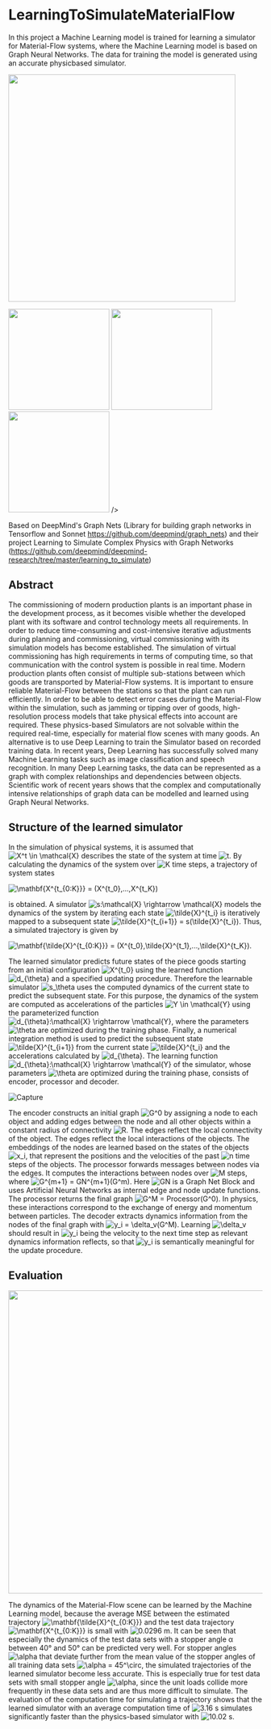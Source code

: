 # LearningToSimulateMaterialFlow
In this project a Machine Learning model is trained for learning a simulator for Material-Flow systems, where the Machine Learning model is based on Graph Neural Networks. The data for training the model is generated using an accurate physicbased simulator.

<img src="https://user-images.githubusercontent.com/63397065/154328745-03cefaf7-da0b-4547-a6eb-723be35ff510.PNG" width="450" /> 

<p float="left">
  <img src="https://user-images.githubusercontent.com/63397065/154323543-fd61447a-6090-4ab4-80df-0e62b98c8bb3.gif" width="200" /> 
  <img src="https://user-images.githubusercontent.com/63397065/154323954-2132a131-3dad-4685-b478-ae35638c99bf.gif" width="200" />
  <img src="https://user-images.githubusercontent.com/63397065/154325993-e522f519-fc84-4b99-bca6-d48bb037c122.gif" width="200" /> 
/>
  
Based on DeepMind's Graph Nets (Library for building graph networks in Tensorflow and Sonnet https://github.com/deepmind/graph_nets) and their project Learning to Simulate Complex Physics with Graph Networks (https://github.com/deepmind/deepmind-research/tree/master/learning_to_simulate)

## Abstract
  
The commissioning of modern production plants is an important phase in the development process, as it becomes visible whether the developed plant with its software
and control technology meets all requirements. In order to reduce time-consuming
and cost-intensive iterative adjustments during planning and commissioning, virtual
commissioning with its simulation models has become established. The simulation
of virtual commissioning has high requirements in terms of computing time, so that
communication with the control system is possible in real time.
Modern production plants often consist of multiple sub-stations between which goods
are transported by Material-Flow systems. It is important to ensure reliable Material-Flow
between the stations so that the plant can run efficiently. In order to be able to detect
error cases during the Material-Flow within the simulation, such as jamming or tipping
over of goods, high-resolution process models that take physical effects into account are
required.
These physics-based Simulators are not solvable within the required real-time, especially for material flow scenes with many goods. An alternative is to use Deep Learning
to train the Simulator based on recorded training data. In recent years, Deep Learning
has successfully solved many Machine Learning tasks such as image classification and
speech recognition.
In many Deep Learning tasks, the data can be represented as a graph with complex
relationships and dependencies between objects. Scientific work of recent years shows
that the complex and computationally intensive relationships of graph data can be
modelled and learned using Graph Neural Networks.
  
## Structure of the learned simulator

In the simulation of physical systems, it is assumed that <img src="https://latex.codecogs.com/svg.image?X^t&space;\in&space;\mathcal{X}" title="X^t \in \mathcal{X}" /> describes the state of the system at time <img src="https://latex.codecogs.com/svg.image?t" title="t" />. By calculating the dynamics of the system over <img src="https://latex.codecogs.com/svg.image?K" title="K" /> time steps, a trajectory of system states 
  
<img src="https://latex.codecogs.com/svg.image?\mathbf{X^{t_{0:K}}}&space;=&space;(X^{t_0},...,X^{t_K})" title="\mathbf{X^{t_{0:K}}} = (X^{t_0},...,X^{t_K})" /> 
  
is obtained. A simulator <img src="https://latex.codecogs.com/svg.image?s:\mathcal{X}&space;\rightarrow&space;\mathcal{X}" title="s:\mathcal{X} \rightarrow \mathcal{X}" /> models the dynamics of the system by iterating each state <img src="https://latex.codecogs.com/svg.image?\tilde{X}^{t_i}" title="\tilde{X}^{t_i}" /> is iteratively mapped to a subsequent state <img src="https://latex.codecogs.com/svg.image?\tilde{X}^{t_{i&plus;1}}&space;=&space;s(\tilde{X}^{t_i})" title="\tilde{X}^{t_{i+1}} = s(\tilde{X}^{t_i})" />. Thus, a simulated trajectory is given by 
  
<img src="https://latex.codecogs.com/svg.image?\mathbf{\tilde{X}^{t_{0:K}}}&space;=&space;(X^{t_0},\tilde{X}^{t_1},...,\tilde{X}^{t_K})" title="\mathbf{\tilde{X}^{t_{0:K}}} = (X^{t_0},\tilde{X}^{t_1},...,\tilde{X}^{t_K})" />. 
  
The learned simulator predicts future states of the piece goods starting from an initial configuration <img src="https://latex.codecogs.com/svg.image?X^{t_0}" title="X^{t_0}" /> using the learned function <img src="https://latex.codecogs.com/svg.image?d_{\theta}" title="d_{\theta}" /> and a specified updating procedure. Therefore the learnable simulator <img src="https://latex.codecogs.com/svg.image?s_\theta" title="s_\theta" /> uses the computed dynamics of the current state to predict the subsequent state. For this purpose, the dynamics of the system are computed as accelerations of the particles <img src="https://latex.codecogs.com/svg.image?Y&space;\in&space;\mathcal{Y}" title="Y \in \mathcal{Y}" /> using the parameterized function <img src="https://latex.codecogs.com/svg.image?d_{\theta}:\mathcal{X}&space;\rightarrow&space;\mathcal{Y}" title="d_{\theta}:\mathcal{X} \rightarrow \mathcal{Y}" />, where the parameters <img src="https://latex.codecogs.com/svg.image?\theta" title="\theta" /> are optimized during the training phase. Finally, a numerical integration method is used to predict the subsequent state <img src="https://latex.codecogs.com/svg.image?\tilde{X}^{t_{i&plus;1}}" title="\tilde{X}^{t_{i+1}}" /> from the current state <img src="https://latex.codecogs.com/svg.image?\tilde{X}^{t_i}" title="\tilde{X}^{t_i}" /> and the accelerations calculated by <img src="https://latex.codecogs.com/svg.image?d_{\theta}" title="d_{\theta}" />. The learning function <img src="https://latex.codecogs.com/svg.image?d_{\theta}:\mathcal{X}&space;\rightarrow&space;\mathcal{Y}" title="d_{\theta}:\mathcal{X} \rightarrow \mathcal{Y}" /> of the simulator, whose parameters <img src="https://latex.codecogs.com/svg.image?\theta" title="\theta" /> are optimized during the training phase, consists of encoder, processor and decoder.
  
![Capture](https://user-images.githubusercontent.com/63397065/154433542-bb3c075c-fcb7-443b-aed7-b0afa2f3ccac.PNG)
  
The encoder constructs an initial graph <img src="https://latex.codecogs.com/svg.image?G^0" title="G^0" /> by assigning a node to each object and adding edges between the node and all other objects within a constant radius of connectivity <img src="https://latex.codecogs.com/svg.image?R" title="R" />. The edges reflect the local connectivity of the object. The edges reflect the local interactions of the objects. The embeddings of the nodes are learned based on the states of the objects <img src="https://latex.codecogs.com/svg.image?x_i" title="x_i" />, that represent the positions and the velocities of the past <img src="https://latex.codecogs.com/svg.image?n" title="n" /> time steps of the objects.
The processor forwards messages between nodes via the edges. It computes the interactions between nodes over <img src="https://latex.codecogs.com/svg.image?M" title="M" /> steps, where <img src="https://latex.codecogs.com/svg.image?G^{m&plus;1}&space;=&space;GN^{m&plus;1}(G^m)" title="G^{m+1} = GN^{m+1}(G^m)" />. Here <img src="https://latex.codecogs.com/svg.image?GN" title="GN" /> is a Graph Net Block and uses Artificial Neural Networks as internal edge and node update functions. The processor returns the final graph <img src="https://latex.codecogs.com/svg.image?G^M&space;=&space;Processor(G^0)" title="G^M = Processor(G^0)" />. In physics, these interactions correspond to the exchange of energy and momentum between particles.
The decoder extracts dynamics information from the nodes of the final graph with <img src="https://latex.codecogs.com/svg.image?y_i&space;=&space;\delta_v(G^M)" title="y_i = \delta_v(G^M)" />. Learning <img src="https://latex.codecogs.com/svg.image?\delta_v" title="\delta_v" /> should result in <img src="https://latex.codecogs.com/svg.image?y_i" title="y_i" /> being the velocity to the next time step as relevant dynamics information reflects, so that <img src="https://latex.codecogs.com/svg.image?y_i" title="y_i" /> is semantically meaningful for the update procedure.

## Evaluation
  
<img src="https://user-images.githubusercontent.com/63397065/154442211-96543bc7-4a4c-42cd-a378-fc57eefdf29e.PNG" width="600" /> 
  
The dynamics of the Material-Flow scene can be learned by the Machine Learning model, because the average MSE between the estimated trajectory <img src="https://latex.codecogs.com/svg.image?\mathbf{\tilde{X}^{t_{0:K}}}" title="\mathbf{\tilde{X}^{t_{0:K}}}" /> and the test data trajectory <img src="https://latex.codecogs.com/svg.image?\mathbf{X^{t_{0:K}}}" title="\mathbf{X^{t_{0:K}}}" /> is small with <img src="https://latex.codecogs.com/svg.image?0.0296&space;m" title="0.0296 m" />. It can be seen that especially the dynamics of the test data sets with a stopper angle α between 40° and 50° can be predicted very well. For stopper angles <img src="https://latex.codecogs.com/svg.image?\alpha" title="\alpha" /> that deviate further from the mean value of the stopper angles of all training data sets <img src="https://latex.codecogs.com/svg.image?\alpha&space;=&space;45^\circ" title="\alpha = 45^\circ" />, the simulated trajectories of the learned simulator become less accurate. This is especially true for test data sets with small stopper angle <img src="https://latex.codecogs.com/svg.image?\alpha" title="\alpha" />, since the unit loads collide more frequently in these data sets and are thus more difficult to simulate. The evaluation of the computation time for simulating a trajectory shows that the learned simulator with an average computation time of <img src="https://latex.codecogs.com/svg.image?3.16&space;s" title="3.16 s" /> simulates significantly faster than the physics-based simulator with <img src="https://latex.codecogs.com/svg.image?10.02&space;s" title="10.02 s" />.

